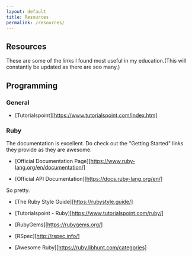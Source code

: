 ```yaml
---
layout: default
title: Resources
permalink: /resources/
---
```


## Resources

These are some of the links I found most useful in my education.(This will constantly be updated as there are soo many.)

## Programming

### General

- [Tutorialspoint][https://www.tutorialspoint.com/index.htm]

### Ruby

The documentation is excellent. Do check out the "Getting Started" links they provide as they are awesome.

- [Official Documentation Page][https://www.ruby-lang.org/en/documentation/]

- [Official API Documentation][https://docs.ruby-lang.org/en/]

So pretty.

- [The Ruby Style Guide][https://rubystyle.guide/]

- [Tutorialspoint - Ruby][https://www.tutorialspoint.com/ruby/]

- [RubyGems][https://rubygems.org/]

- [RSpec][http://rspec.info/]

- [Awesome Ruby][https://ruby.libhunt.com/categories]
